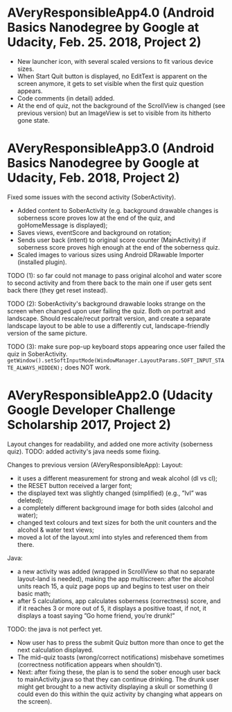 # AVeryResponsibleApp4.0 (Android Basics Nanodegree by Google at Udacity, Feb. 25. 2018, Project 2)

- New launcher icon, with several scaled versions to fit various device sizes. 
- When Start Quit button is displayed, no EditText is apparent on the screen anymore, it gets to set visible when the first quiz question appears. 
- Code comments (in detail) added. 
- At the end of quiz, not the background of the ScrollView is changed (see previous version) but an ImageView is set to visible from its hitherto gone state.  

# AVeryResponsibleApp3.0 (Android Basics Nanodegree by Google at Udacity, Feb. 2018, Project 2)
Fixed some issues with the second activity (SoberActivity). 
- Added content to SoberActivity (e.g. background drawable changes is soberness score proves low at the end of the quiz, and goHomeMessage is displayed); 
- Saves views, eventScore and background on rotation; 
- Sends user back (intent) to original score counter (MainActivity) if soberness score proves high enough at the end of the soberness quiz. 
- Scaled images to various sizes using Android DRawable Importer (installed plugin). 

TODO (1): so far could not manage to pass original alcohol and water score to second activity and from there back to the main one if user gets sent back there (they get reset instead).

TODO (2): SoberActivity's background drawable looks strange on the screen when changed upon user failing the quiz. Both on portrait and landscape. Should rescale/recut portrait version, and create a separate landscape layout to be able to use a differently cut, landscape-friendly version of the same picture.

TODO (3): make sure pop-up keyboard stops appearing once user failed the quiz in SoberActivity. `getWindow().setSoftInputMode(WindowManager.LayoutParams.SOFT_INPUT_STATE_ALWAYS_HIDDEN);` does NOT work.

# AVeryResponsibleApp2.0 (Udacity Google Developer Challenge Scholarship 2017, Project 2)
Layout changes for readability, and added one more activity (soberness quiz). TODO: added activity's java needs some fixing.

Changes to previous version (AVeryResponsibleApp):
Layout:
- it uses a different measurement for strong and weak alcohol (dl vs cl);
- the RESET button received a larger font;
- the displayed text was slightly changed (simplified) (e.g., ”lvl” was deleted);
- a completely different background image for both sides (alcohol and water);
- changed text colours and text sizes for both the unit counters and the alcohol & water text views;
- moved a lot of the layout.xml into styles and referenced them from there.

Java:
- a new activity was added (wrapped in ScrollView so that no separate layout-land is needed), making the app multiscreen: after the alcohol units reach 15, a quiz page pops up and begins to test user on their basic math;
- after 5 calculations, app calculates soberness (correctness) score, and if it reaches 3 or more out of 5, it displays a positive toast, if not, it displays a toast saying ”Go home friend, you’re drunk!”

TODO: the java is not perfect yet.
- Now user has to press the submit Quiz button more than once to get the next calculation displayed.
- The mid-quiz toasts (wrong/correct notifications) misbehave sometimes (correctness notification appears when shouldn't).
- Next: after fixing these, the plan is to send the sober enough user back to mainActivity.java so that they can continue drinking.
The drunk user might get brought to a new activity displaying a skull or something (I could even do this within the quiz activity by changing what appears on the screen).
